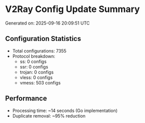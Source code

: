 # V2Ray Config Update Summary
Generated on: 2025-09-16 20:09:51 UTC

## Configuration Statistics
- Total configurations: 7355
- Protocol breakdown:
  - ss: 0 configs
  - ssr: 0 configs
  - trojan: 0 configs
  - vless: 0 configs
  - vmess: 503 configs

## Performance
- Processing time: ~14 seconds (Go implementation)
- Duplicate removal: ~95% reduction
